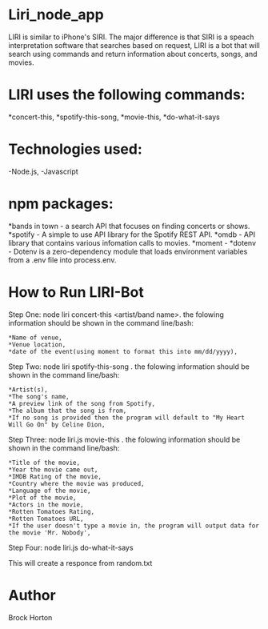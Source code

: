 # Liri_node_app

LIRI is similar to iPhone's SIRI. The major difference is that SIRI is a speach interpretation software that searches based on request, LIRI is a bot that will search using commands and return information about concerts, songs, and movies. 

# LIRI uses the following commands:
*concert-this,
*spotify-this-song,
*movie-this,
*do-what-it-says

# Technologies used:
-Node.js,
-Javascript

# npm packages:
*bands in town - a search API that focuses on finding concerts or shows.
*spotify - A simple to use API library for the Spotify REST API.
*omdb - API library that contains various infomation calls to movies.
*moment - 
*dotenv - Dotenv is a zero-dependency module that loads environment variables from a .env file into process.env.

# How to Run LIRI-Bot

Step One: node liri concert-this <artist/band name>.
the folowing information should be shown in the command line/bash:

  ```
  *Name of venue,
  *Venue location,
  *date of the event(using moment to format this into mm/dd/yyyy),
  ```

Step Two: node liri spotify-this-song <song name here>.
the folowing information should be shown in the command line/bash:
  ```
  *Artist(s),
  *The song's name,
  *A preview link of the song from Spotify,
  *The album that the song is from,
  *If no song is provided then the program will default to "My Heart Will Go On" by Celine Dion,
  ```

Step Three: node liri.js movie-this <movie name here>.
the folowing information should be shown in the command line/bash:
  
  ```
  *Title of the movie,
  *Year the movie came out,
  *IMDB Rating of the movie,
  *Country where the movie was produced,
  *Language of the movie,
  *Plot of the movie,
  *Actors in the movie,
  *Rotten Tomatoes Rating,
  *Rotten Tomatoes URL,
  *If the user doesn't type a movie in, the program will output data for the movie 'Mr. Nobody',
  ```

Step Four: node liri.js do-what-it-says

This will create a responce from random.txt

# Author
Brock Horton 
